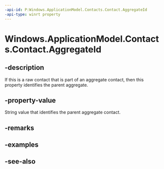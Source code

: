 ```yaml
---
-api-id: P:Windows.ApplicationModel.Contacts.Contact.AggregateId
-api-type: winrt property
---
```


<!-- Property syntax
public string AggregateId { get; }
-->

# Windows.ApplicationModel.Contacts.Contact.AggregateId

## -description
If this is a raw contact that is part of an aggregate contact, then this property identifies the parent aggregate.

## -property-value
String value that identifies the parent aggregate contact.

## -remarks

## -examples

## -see-also
